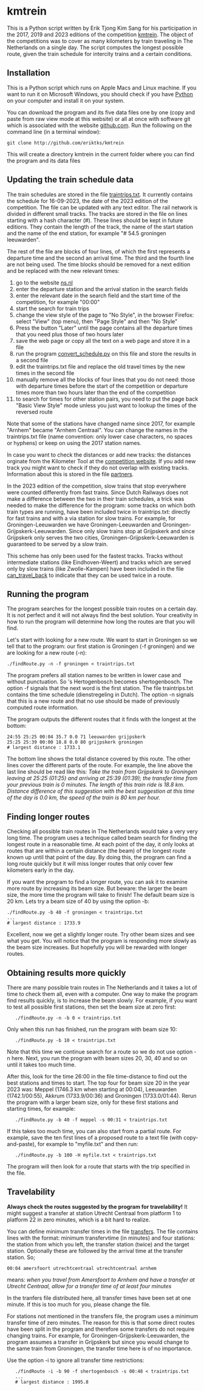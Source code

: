 # kmtrein

This is a Python script written by Erik Tjong Kim Sang for
his participation in the 2017, 2019 and 2023 editions of the 
competition [kmtrein](https://www.kilometerkampioen.nl/).
The object of the competitions was to cover as many
kilometers by train traveling in The Netherlands on a single day.
The script computes the longest possible
route, given the train schedule for intercity trains and a
certain conditions.

## Installation

This is a Python script which runs on Apple Macs and Linux
machine. If you want to run it on Microsoft Windows, you
should check if you have
[Python](https://en.wikipedia.org/wiki/Python_(programming_language))
on your computer and install it on your system.

You can download the program and its five data files one by
one (copy and paste from raw view mode at this website) or
all at once with software git which is associated with the
website [github.com](http://github.com). Run the following
on the command line (in a terminal window):

```
git clone http://github.com/eriktks/kmtrein
```

This will create a directory kmtrein in the current folder
where you can find the program and its data files

## Updating the train schedule data

The train schedules are stored in the file [traintrips.txt](traintrips.txt).
It currently contains the schedule for 16-09-2023, the date
of the 2023 edition of the competition. The file can be updated
with any text editor. The rail network is divided in 
different small tracks. The tracks are stored in the file
on lines starting with a hash character (#). These lines
should be kept in future editions. They contain the length of 
the track, the name of the start station and the name of the 
end station, for example "# 54.5 groningen leeuwarden".

The rest of the file are blocks of four lines, of which the first
represents a departure time and the second an arrival time. The third
and the fourth line are not being used. The time blocks
should be removed for a next edition and be replaced with the 
new relevant times:

1. go to the website [ns.nl](https://ns.nl)
2. enter the departure station and the arrival station in the search fields
3. enter the relevant date in the search field and the start time of the competition, for example "00:00"
4. start the search for train trips
5. change the view style of the page to "No Style", in the browser Firefox: select "View" (top menu), then "Page Style" and then "No Style"
6. Press the button "Later" until the page contains all the departure times that you need plus those of two hours later
7. save the web page or copy all the text on a web page and store it in a file
8. run the program [convert_schedule.py](convert_schedule.py) on this file and store the results in a second file
9. edit the traintrips.txt file and replace the old travel times by the new times in the second file
10. manually remove all the blocks of four lines that you do not need: those with departure times before the start of the competition or departure times more than two hours later than the end of the competition
11. to search for times for other station pairs, you need to put the page back "Basic View Style" mode unless you just want to lookup the times of the reversed route

Note that some of the stations have changed name since 2017, for example "Arnhem" became "Arnhem Centraal". You can change the names in the traintrips.txt file (name convention: only lower case characters, no spaces or hyphens) or keep on using the 2017 station names.

In case you want to check the distances or add new tracks: the distances orginate from the Kilometer Tool at the [competition website](https://www.kilometerkampioen.nl). If you add new track you might want to check if they do not overlap with existing tracks. Information about this is stored in the file [partners](partners).

In the 2023 edition of the competition, slow trains that stop everywhere were counted differently from fast trains. Since Dutch Railways does not make a difference between the two in their train schedules, a trick was needed to make the difference for the program: some tracks on which both train types are running, have been included twice in traintrips.txt: directly for fast trains and with a via station for slow trains. For example, for Groningen-Leeuwarden we have Groningen-Leeuwarden and Groningen-Grijpskerk-Leeuwarden. Since only slow trains stop at Grijpskerk and since Grijpskerk only serves the two cities, Groningen-Grijpskerk-Leeuwarden is guaranteed to be served by a slow train. 

This scheme has only been used for the fastest tracks. Tracks without intermediate stations (like Eindhoven-Weert) and tracks which are served only by slow trains (like Zwolle-Kampen) have been included in the file [can_travel_back](can_travel_back) to indicate that they can be used twice in a route.


## Running the program

The program searches for the longest possible train routes
on a certain day. It is not perfect and it will not always
find the best solution. Your creativity in how to run the
program will determine how long the routes are that you will
find.

Let's start with looking for a new route. We want to start in
Groningen so we tell that to the program: our first station is
Groningen (-f groningen) and we are looking for a new route (-n):

```
./findRoute.py -n -f groningen < traintrips.txt
```

The program prefers all station names to be written in lower
case and without punctuation. So 's Hertogenbosch becomes
shertogenbosch. The option -f signals that the next word is
the first station. The file traintrips.txt contains the time
schedule (dienstregeling in Dutch). The option -n signals
that this is a new route and that no use should be made of
previously computed route information.

The program outputs the different routes that it finds with
the longest at the bottom:

```
24:55 25:25 00:04 35.7 0.0 71 leeuwarden grijpskerk
25:25 25:39 00:00 18.8 0.0 80 grijpskerk groningen
# largest distance : 1733.1
```

The bottom line shows the total distance covered by this
route. The other lines cover the different parts of the
route. For example, the line above the last line should be
read like this: *Take the train from Grijpskerk to
Groningen leaving at 25:25 (01:25) and arriving at 25:39 (01:39);
the transfer time from your previous train is 0 minutes. The length
of this train ride is 18.8 km. Distance difference of this
suggestion with the best suggestion at this time of the day
is 0.0 km, the speed of the train is 80 km per hour.*

## Finding longer routes

Checking all possible train routes in The Netherlands would
take a very very long time. The program uses a technique
called beam search for finding the longest route in a
reasonable time. At each point of the day, it only looks at
routes that are within a certain distance (the beam) of the
longest route known up until that point of the day. By doing
this, the program can find a long route quickly but it will
miss longer routes that only cover few kilometers early in
the day.

If you want the program to find a longer route, you can ask
it to examine more route by increasing its beam size. But
beware: the larger the beam size, the more time the program
will take to finish! The default beam size is 20 km. Lets try 
a beam size of 40 by using the option -b:

```
./findRoute.py -b 40 -f groningen < traintrips.txt
...
# largest distance : 1733.9
```

Excellent, now we get a slightly longer route. Try other beam sizes
and see what you get. You will notice that the program is
responding more slowly as the beam size increases. But
hopefully you will be rewarded with longer routes.

## Obtaining results more quickly

There are many possible train routes in The Netherlands and
it takes a lot of time to check them all, even with a
computer. One way to make the program find results quickly,
is to increase the beam slowly. For example, if you want to
test all possible first stations, then set the beam size at
zero first:

```
   ./findRoute.py -n -b 0 < traintrips.txt
```

Only when this run has finished, run the program with beam size 10:

```
   ./findRoute.py -b 10 < traintrips.txt
```

Note that this time we continue search for a route so we do
not use option -n here. Next, you run the program with beam
sizes 20, 30, 40 and so on until it takes too much time.

After this, look for the time 26:00 in the file
time-distance to find out the best stations and times to
start. The top four for beam size 20 in the year 2023 was:
Meppel (1746.3 km when starting at 00:04),
Leeuwarden (1742.1/00:55),
Akkrum (1733.9/00:36) and
Groningen (1733.0/01:44).
Rerun the program with a larger beam size, only for these 
first stations and starting times, for example:

```
   ./findRoute.py -b 40 -f meppel -s 00:31 < traintrips.txt
```

If this takes too much time, you can also start from a
partial route. For example, save the ten first lines of a
proposed route to a text file (with copy-and-paste), for 
example to "myfile.txt" and then run:

```
   ./findRoute.py -b 100 -H myfile.txt < traintrips.txt
```

The program will then look for a route that starts with the
trip specified in the file.

## Travelability

**Always check the routes suggested by  the program for
travelability!** It might suggest a transfer at station
Utrecht Centraal from platform 1 to platform 22 in zero
minutes, which is a bit hard to realize.

You can define minimum transfer times in the file
[transfers](transfers). The file contains lines with the format: 
minimum transfervtime (in minutes) and four stations: 
the station from which you left, the transfer station (twice) and 
the target station.
Optionally these are followed by the arrival time at the
transfer station. So;

```
00:04 amersfoort utrechtcentraal utrechtcentraal arnhem
```

means: *when you travel from Amersfoort to Arnhem and have a
transfer at Utrecht Centraal, allow for a transfer time of
at least four minutes*

In the tranfers file distributed here, all transfer times 
have been set at one minute. If this is too much for you,
please change the file.

For stations not mentioned in the transfers file, the program
uses a minimum transfer time of zero minutes. The reason for
this is that some direct routes have been split in the program
and therefore some transfers do not require changing trains.
For example, for Groningen-Grijpskerk-Leeuwarden, the program
assumes a transfer in Grijpskerk but since you would change
to the same train from Groningen, the transfer time here is
of no importance.

Use the option -i to ignore all transfer time restrictions:

```
   ./findRoute -i -b 90 -f shertogenbosch -s 00:48 < traintrips.txt
   ...
   # largest distance : 1995.8
```

